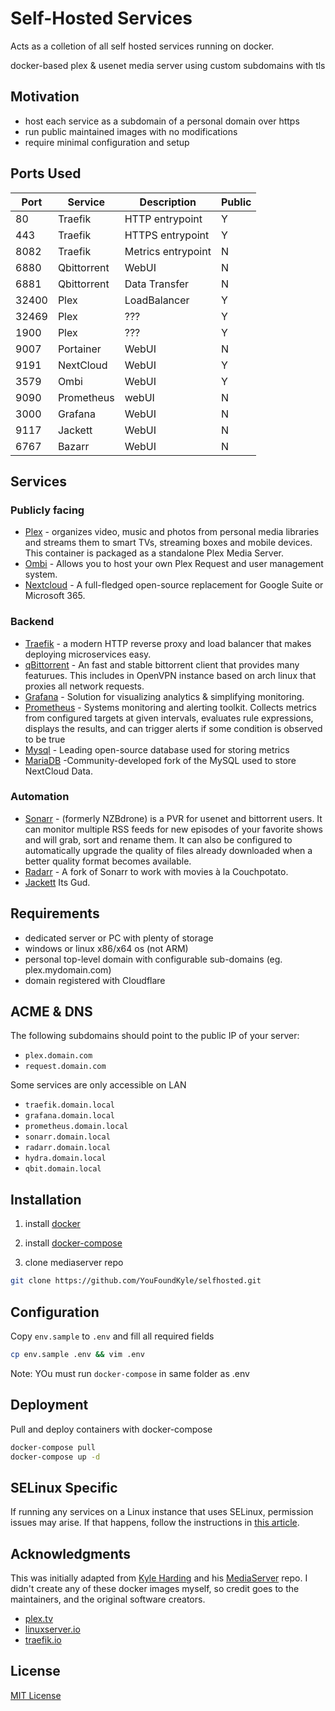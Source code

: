 # Self-Hosted Services #

Acts as a colletion of all self hosted services running on docker.


docker-based plex & usenet media server using custom subdomains with tls

## Motivation

- host each service as a subdomain of a personal domain over https
- run public maintained images with no modifications
- require minimal configuration and setup

## Ports Used
|Port|Service|Description|Public
|---|---|---|---|
|80| Traefik  | HTTP entrypoint  | Y
|443|Traefik|HTTPS entrypoint| Y
|8082|Traefik|Metrics entrypoint| N
|6880| Qbittorrent | WebUI | N
|6881| Qbittorrent| Data Transfer| N
|32400|Plex| LoadBalancer|Y
|32469|Plex| ???|Y
|1900|Plex| ???|Y
|9007| Portainer| WebUI | N
|9191| NextCloud | WebUI | Y
|3579| Ombi | WebUI | Y
|9090| Prometheus| webUI | N
|3000| Grafana | WebUI | N
|9117| Jackett| WebUI| N
|6767| Bazarr| WebUI| N

## Services

### Publicly facing
- [Plex](https://hub.docker.com/r/plexinc/pms-docker) - organizes video, music and photos from personal media libraries and streams them to smart TVs, streaming boxes and mobile devices. This container is packaged as a standalone Plex Media Server.
- [Ombi](https://hub.docker.com/r/linuxserver/ombi/) - Allows you to host your own Plex Request and user management system.
- [Nextcloud](https://hub.docker.com/r/linuxserver/ombi/) - A full-fledged open-source replacement for Google Suite or Microsoft 365. 
### Backend
- [Traefik](https://hub.docker.com/_/traefik/) - a modern HTTP reverse proxy and load balancer that makes deploying microservices easy.
- [qBittorrent](https://hub.docker.com/r/binhex/arch-qbittorrentvpn) - An fast and stable bittorrent client that provides many featurues. This includes in OpenVPN instance based on arch linux that proxies all network requests.  
- [Grafana](https://hub.docker.com/r/grafana/grafana/) - Solution for visualizing analytics & simplifying monitoring. 
- [Prometheus](https://hub.docker.com/r/prom/prometheus/) - Systems monitoring and alerting toolkit. Collects metrics from configured targets at given intervals, evaluates rule expressions, displays the results, and can trigger alerts if some condition is observed to be true
- [Mysql](https://hub.docker.com/_/mysql) - Leading open-source database used for storing metrics
- [MariaDB](https://hub.docker.com/_/mariadb) -Community-developed fork of the MySQL used to store NextCloud Data. 

### Automation
- [Sonarr](https://hub.docker.com/r/linuxserver/sonarr/) - (formerly NZBdrone) is a PVR for usenet and bittorrent users. It can monitor multiple RSS feeds for new episodes of your favorite shows and will grab, sort and rename them. It can also be configured to automatically upgrade the quality of files already downloaded when a better quality format becomes available.
- [Radarr](https://hub.docker.com/r/linuxserver/radarr/) - A fork of Sonarr to work with movies à la Couchpotato.
- [Jackett](smthing) Its Gud.


## Requirements

- dedicated server or PC with plenty of storage
- windows or linux x86/x64 os (not ARM)
- personal top-level domain with configurable sub-domains (eg. plex.mydomain.com)
- domain registered with Cloudflare

## ACME & DNS

The following subdomains should point to the public IP of your server:

- `plex.domain.com`
- `request.domain.com`

Some services are only accessible on LAN

- `traefik.domain.local`
- `grafana.domain.local`
- `prometheus.domain.local`
- `sonarr.domain.local`
- `radarr.domain.local`
- `hydra.domain.local`
- `qbit.domain.local`
  
## Installation

1. install [docker](https://docs.docker.com/install/linux/docker-ce/debian/)

2. install [docker-compose](https://docs.docker.com/compose/install/#install-compose)

3. clone mediaserver repo
```bash
git clone https://github.com/YouFoundKyle/selfhosted.git
```

## Configuration

Copy `env.sample` to `.env` and fill all required fields

```bash
cp env.sample .env && vim .env
```

Note: YOu must run `docker-compose` in same folder as .env

## Deployment

Pull and deploy containers with docker-compose

```bash
docker-compose pull
docker-compose up -d  
```
## SELinux Specific

If running any services on a Linux instance that uses SELinux, permission issues may arise. If that happens, follow the instructions in [this article](https://www.projectatomic.io/blog/2015/06/using-volumes-with-docker-can-cause-problems-with-selinux/).

## Acknowledgments

This was initially adapted from [Kyle Harding](https://klutchell.dev) and his [MediaServer](https://github.com/klutchell/mediaserver.git) repo.
I didn't create any of these docker images myself, so credit goes to the
maintainers, and the original software creators.

- [plex.tv](https://plex.tv/)
- [linuxserver.io](https://linuxserver.io/)
- [traefik.io](https://traefik.io/)

## License  

[MIT License](./LICENSE)
